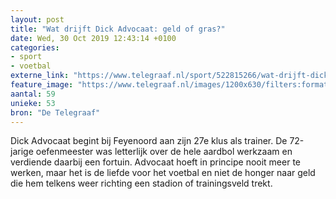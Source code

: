 ```yaml
---
layout: post
title: "Wat drijft Dick Advocaat: geld of gras?"
date: Wed, 30 Oct 2019 12:43:14 +0100
categories: 
- sport 
- voetbal 
externe_link: "https://www.telegraaf.nl/sport/522815266/wat-drijft-dick-advocaat-geld-of-gras"
feature_image: "https://www.telegraaf.nl/images/1200x630/filters:format(jpeg):quality(80)/cdn-kiosk-api.telegraaf.nl/585c4d6a-fb0c-11e9-a090-02c309bc01c1.jpg"
aantal: 59
unieke: 53
bron: "De Telegraaf"
---
```


<p class="intro">Dick Advocaat begint bij Feyenoord aan zijn 27e klus als trainer. De 72-jarige oefenmeester was letterlijk over de hele aardbol werkzaam en verdiende daarbij een fortuin. Advocaat hoeft in principe nooit meer te werken, maar het is de liefde voor het voetbal en niet de honger naar geld die hem telkens weer richting een stadion of trainingsveld trekt.</p>

